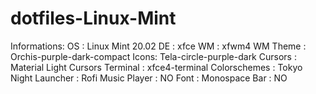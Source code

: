 # dotfiles-Linux-Mint

Informations:
OS : Linux Mint 20.02
DE : xfce
WM : xfwm4
WM Theme : Orchis-purple-dark-compact
Icons: Tela-circle-purple-dark
Cursors : Material Light Cursors
Terminal : xfce4-terminal
Colorschemes : Tokyo Night
Launcher : Rofi
Music Player : NO
Font : Monospace
Bar : NO 
